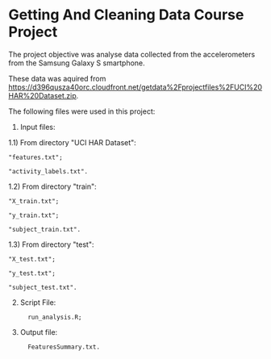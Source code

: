 # Getting And Cleaning Data Course Project
The project objective was analyse data collected from the accelerometers from the Samsung Galaxy S smartphone.

These data was aquired from https://d396qusza40orc.cloudfront.net/getdata%2Fprojectfiles%2FUCI%20HAR%20Dataset.zip.

The following files were used in this project:

1) Input files:

1.1) From directory "UCI HAR Dataset":

	"features.txt";
	   
	"activity_labels.txt".
	   
1.2) From directory "train":

   	"X_train.txt";
	
	"y_train.txt";
	
	"subject_train.txt".
    
1.3) From directory "test":

  	"X_test.txt";
	
	"y_test.txt";
	
	"subject_test.txt".
	  
2) Script File: 

         run_analysis.R;
	 
3) Output file:

         FeaturesSummary.txt.



